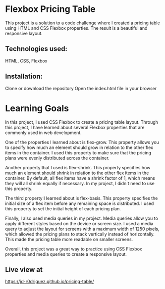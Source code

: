 # Flexbox Pricing Table

This project is a solution to a code challenge where I created a pricing table using HTML and CSS Flexbox properties. The result is a beautiful and responsive layout.

## Technologies used: 

HTML, CSS, Flexbox

## Installation:

Clone or download the repository
Open the index.html file in your browser

# Learning Goals

In this project, I used CSS Flexbox to create a pricing table layout. Through this project, I have learned about several Flexbox properties that are commonly used in web development.

One of the properties I learned about is flex-grow. This property allows you to specify how much an element should grow in relation to the other flex items in the container. I used this property to make sure that the pricing plans were evenly distributed across the container.

Another property that I used is flex-shrink. This property specifies how much an element should shrink in relation to the other flex items in the container. By default, all flex items have a shrink factor of 1, which means they will all shrink equally if necessary. In my project, I didn't need to use this property.

The third property I learned about is flex-basis. This property specifies the initial size of a flex item before any remaining space is distributed. I used this property to set the initial height of each pricing plan.

Finally, I also used media queries in my project. Media queries allow you to apply different styles based on the device or screen size. I used a media query to adjust the layout for screens with a maximum width of 1250 pixels, which allowed the pricing plans to stack vertically instead of horizontally. This made the pricing table more readable on smaller screens.

Overall, this project was a great way to practice using CSS Flexbox properties and media queries to create a responsive layout.

## Live view at

 https://jd-r0driguez.github.io/pricing-table/

